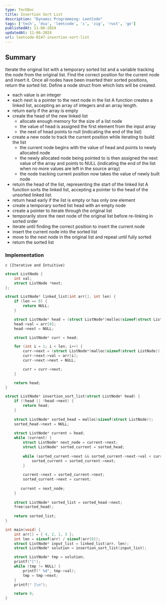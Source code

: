 ```yaml
---
type: TechDoc
title: Insertion Sort List
description: "Dynamic Programming: LeetCode"
tags: ['tech', 'dsa', 'leetcode', 'c', 'zig', 'rust', 'go']
publishedAt: 11-06-2024
updatedAt: 11-06-2024
url: leetcode-0147-insertion-sort-list
---
```

## Summary
Iterate the original list with a temporary sorted list and a variable tracking the node from the 
original list. Find the correct position for the current node and insert it. Once all nodes have 
been inserted their sorted positions, return the sorted list.
Define a node struct from which lists will be created.
- each value is an integer
- each next is a pointer to the next node in the list
A function creates a linked list, accepting an array of integers and an array length.
- return early if the array is empty
- create the head of the new linked list
  - allocate enough memory for the size of a list node
  - the value of head is assigned the first element from the input array
  - the next of head points to null (indicating the end of the list)
- create a new node to track the current position while iterating to build the list
  - the current node begins with the value of head and points to newly allocated node
  - the newly allocated node being pointed to is then assigned the next value of the array and 
points to NULL (indicating the end of the list when no more values are left in the source array)
  - the node tracking current position now takes the value of newly built node
- return the head of the list, representing the start of the linked list
A function sorts the linked list, accepting a pointer to the head of the unsorted linked list.
- return head early if the list is empty or has only one element
- create a temporary sorted list head with an empty node
- create a pointer to iterate through the original list
- temporarily store the next node of the original list before re-linking in sorted order
- iterate until finding the correct position to insert the current node
- insert the current node into the sorted list
- move to the next node in the original list and repeat until fully sorted
- return the sorted list

### Implementation
`c (Iterative and Intuitive)`
```c
struct ListNode {
    int val;
    struct ListNode *next;
};

struct ListNode* linked_list(int arr[], int len) {
    if (len == 0) {
        return NULL;
    }

    struct ListNode* head = (struct ListNode*)malloc(sizeof(struct ListNode));
    head->val = arr[0];
    head->next = NULL;

    struct ListNode* curr = head;

    for (int i = 1; i < len; i++) {
        curr->next = (struct ListNode*)malloc(sizeof(struct ListNode));
        curr->next->val = arr[i];
        curr->next->next = NULL;

        curr = curr->next;
    }

    return head;
}

struct ListNode* insertion_sort_list(struct ListNode* head) {
    if (!head || !head->next) {
        return head;
    }
    
    struct ListNode* sorted_head = malloc(sizeof(struct ListNode));
    sorted_head->next = NULL;
    
    struct ListNode* current = head;
    while (current) {
        struct ListNode* next_node = current->next;
        struct ListNode* sorted_current = sorted_head;
        
        while (sorted_current->next && sorted_current->next->val < current->val) {
            sorted_current = sorted_current->next;
        }
        
        current->next = sorted_current->next;
        sorted_current->next = current;
        
       current = next_node;
    }
    
    struct ListNode* sorted_list = sorted_head->next;
    free(sorted_head);
    
    return sorted_list;
}

int main(void) {
    int arr[] = { 4, 2, 1, 3 };
    int len = sizeof(arr) / sizeof(arr[0]);
    struct ListNode* input_list = linked_list(arr, len);
    struct ListNode* solution = insertion_sort_list(input_list);

    struct ListNode* tmp = solution;
    printf("[");
    while (tmp != NULL) {
        printf(" %d", tmp->val);
        tmp = tmp->next;
    }
    printf(" ]\n");

    return 0;
}
```
